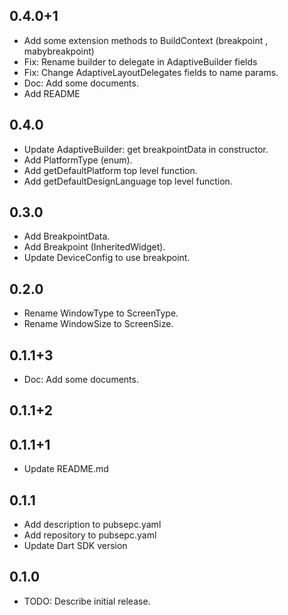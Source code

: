 ## 0.4.0+1

* Add some extension methods to BuildContext (breakpoint , mabybreakpoint)
* Fix: Rename builder to delegate in AdaptiveBuilder fields
* Fix: Change AdaptiveLayoutDelegates fields to name params.
* Doc: Add some documents.
* Add README

## 0.4.0

* Update AdaptiveBuilder: get breakpointData in constructor.
* Add PlatformType (enum).
* Add getDefaultPlatform top level function.
* Add getDefaultDesignLanguage top level function.

## 0.3.0

* Add BreakpointData.
* Add Breakpoint (InheritedWidget).
* Update DeviceConfig to use breakpoint.

## 0.2.0

* Rename WindowType to ScreenType.
* Rename WindowSize to ScreenSize.

## 0.1.1+3

* Doc: Add some documents.

## 0.1.1+2

## 0.1.1+1

* Update README.md

## 0.1.1

* Add description to pubsepc.yaml
* Add repository to pubsepc.yaml
* Update Dart SDK version 

## 0.1.0

* TODO: Describe initial release.

